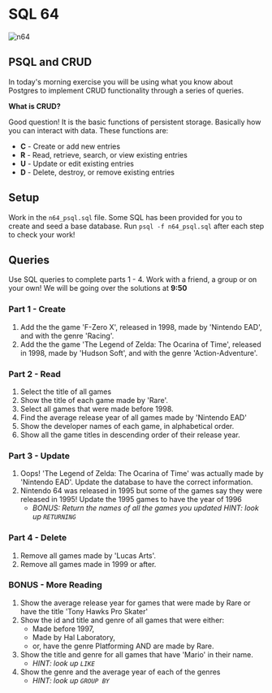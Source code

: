 # SQL 64

![n64](https://i.giphy.com/KMrye8vZpv6py.gif)

## PSQL and CRUD

In today's morning exercise you will be using what you know about Postgres to implement CRUD functionality through a series of queries.

**What is CRUD?**

Good question! It is the basic functions of persistent storage. Basically how you can interact with data. These functions are:
* **C** - Create or add new entries
* **R** - Read, retrieve, search, or view existing entries
* **U** - Update or edit existing entries
* **D** - Delete, destroy, or remove existing entries

## Setup

Work in the `n64_psql.sql` file. Some SQL has been provided for you to create and seed a base database. Run `psql -f n64_psql.sql` after each step to check your work!


## Queries

Use SQL queries to complete parts 1 - 4. Work with a friend, a group or on your own! We will be going over the solutions at **9:50**

### Part 1 - Create
1. Add the the game 'F-Zero X', released in 1998, made by 'Nintendo EAD', and with the genre 'Racing'.
2. Add the the game 'The Legend of Zelda: The Ocarina of Time', released in 1998, made by 'Hudson Soft', and with the genre 'Action-Adventure'.

### Part 2 - Read
1. Select the title of all games
2. Show the title of each game made by 'Rare'.
3. Select all games that were made before 1998.
4. Find the average release year of all games made by 'Nintendo EAD'
5. Show the developer names of each game, in alphabetical order.
6. Show all the game titles in descending order of their release year.

### Part 3 - Update
1. Oops! 'The Legend of Zelda: The Ocarina of Time' was actually made by 'Nintendo EAD'. Update the database to have the correct information.
2. Nintendo 64 was released in 1995 but some of the games say they were released in 1995! Update the 1995 games to have the year of 1996
    * *BONUS: Return the names of all the games you updated HINT: look up `RETURNING`*

### Part 4 - Delete
1. Remove all games made by 'Lucas Arts'.
2. Remove all games made in 1999 or after.

### BONUS - More Reading
1. Show the average release year for games that were made by Rare or have the title 'Tony Hawks Pro Skater'
2. Show the id and title and genre of all games that were either:
    * Made before 1997,
    * Made by Hal Laboratory,
    * or, have the genre Platforming AND are made by Rare.
3. Show the title and genre for all games that have 'Mario' in their name.
    * *HINT: look up `LIKE`*
4. Show the genre and the average year of each of the genres
    * *HINT: look up `GROUP BY`*
